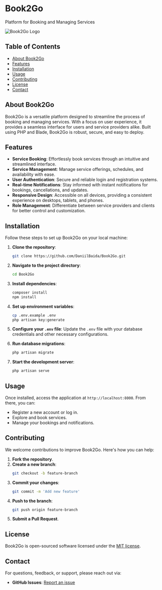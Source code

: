 # Book2Go

Platform for Booking and Managing Services

![Book2Go Logo](https://i.imgur.com/KxfCFcw.png)

## Table of Contents

-   [About Book2Go](#about-book2go)
-   [Features](#features)
-   [Installation](#installation)
-   [Usage](#usage)
-   [Contributing](#contributing)
-   [License](#license)
-   [Contact](#contact)

## About Book2Go

Book2Go is a versatile platform designed to streamline the process of booking and managing services. With a focus on user experience, it provides a seamless interface for users and service providers alike. Built using PHP and Blade, Book2Go is robust, secure, and easy to deploy.

## Features

-   **Service Booking**: Effortlessly book services through an intuitive and streamlined interface.
-   **Service Management**: Manage service offerings, schedules, and availability with ease.
-   **User Authentication**: Secure and reliable login and registration systems.
-   **Real-time Notifications**: Stay informed with instant notifications for bookings, cancellations, and updates.
-   **Responsive Design**: Accessible on all devices, providing a consistent experience on desktops, tablets, and phones.
-   **Role Management**: Differentiate between service providers and clients for better control and customization.

## Installation

Follow these steps to set up Book2Go on your local machine:

1. **Clone the repository**:

    ```bash
    git clone https://github.com/DaniilBaida/Book2Go.git
    ```

2. **Navigate to the project directory**:

    ```bash
    cd Book2Go
    ```

3. **Install dependencies**:

    ```bash
    composer install
    npm install
    ```

4. **Set up environment variables**:

    ```bash
    cp .env.example .env
    php artisan key:generate
    ```

5. **Configure your `.env` file**:
   Update the `.env` file with your database credentials and other necessary configurations.

6. **Run database migrations**:

    ```bash
    php artisan migrate
    ```

7. **Start the development server**:
    ```bash
    php artisan serve
    ```

## Usage

Once installed, access the application at `http://localhost:8000`. From there, you can:

-   Register a new account or log in.
-   Explore and book services.
-   Manage your bookings and notifications.

## Contributing

We welcome contributions to improve Book2Go. Here's how you can help:

1. **Fork the repository**.
2. **Create a new branch**:
    ```bash
    git checkout -b feature-branch
    ```
3. **Commit your changes**:
    ```bash
    git commit -m 'Add new feature'
    ```
4. **Push to the branch**:
    ```bash
    git push origin feature-branch
    ```
5. **Submit a Pull Request**.

## License

Book2Go is open-sourced software licensed under the [MIT license](https://opensource.org/licenses/MIT).

## Contact

For questions, feedback, or support, please reach out via:

-   **GitHub Issues**: [Report an issue](https://github.com/DaniilBaida/Book2Go/issues)
